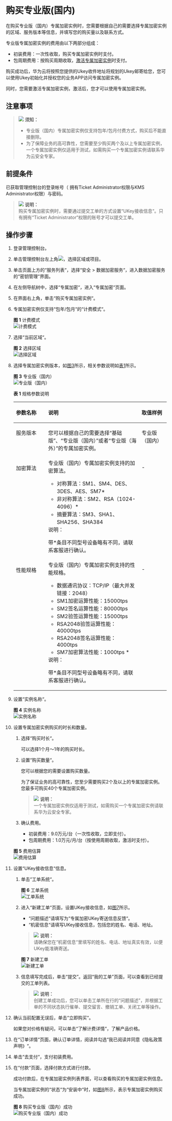# 购买专业版\(国内\)<a name="dew_01_0146"></a>

在购买专业版（国内）专属加密实例时，您需要根据自己的需要选择专属加密实例的区域、服务版本等信息，并填写您的购买量以及联系方式。

专业版专属加密实例的费用由以下两部分组成：

-   初装费用：一次性收取，购买专属加密实例时支付。
-   包周期费用：按购买周期收取，[激活专属加密实例](激活专属加密实例.md)时支付。

购买成功后，华为云将按照您提供的Ukey收件地址将规划的Ukey邮寄给您，您可以使用Ukey初始化并授权您的业务APP访问专属加密实例。

同时，您需要激活专属加密实例，激活后，您才可以使用专属加密实例。

## 注意事项<a name="zh-cn_topic_0129288436_section16923143313476"></a>

>![](public_sys-resources/icon-notice.gif) **须知：**   
>-   专业版（国内）专属加密实例仅支持包年/包月付费方式，购买后不能直接删除。  
>-   为了保障业务的高可靠性，您需要至少购买两个及以上专属加密实例，一个专属加密实例仅适用于测试，如需购买一个专属加密实例请联系华为云安全专家。  

## 前提条件<a name="zh-cn_topic_0129288436_section33620785174650"></a>

已获取管理控制台的登录帐号（ 拥有Ticket Administrator权限与KMS Administrator权限）与密码。

>![](public_sys-resources/icon-note.gif) **说明：**   
>购买专属加密实例时，需要通过提交工单的方式设置“UKey接收信息“。只有拥有“Ticket Administrator“权限的账号才可以提交工单。  

## 操作步骤<a name="section5338520175910"></a>

1.  登录管理控制台。
2.  单击管理控制台左上角![](figures/icon_region.png)，选择区域或项目。
3.  单击页面上方的“服务列表“，选择“安全  \>  数据加密服务“，进入数据加密服务的“密钥管理“界面。
4.  在左侧导航树中，选择“专属加密“，进入“专属加密“页面。
5.  在界面右上角，单击“购买专属加密实例“。
6.  专属加密实例仅支持“包年/包月“的“计费模式“。

    **图 1**  计费模式<a name="dew_01_0145_zh-cn_topic_0112991624_fig821418216569"></a>  
    ![](figures/计费模式.png "计费模式")

7.  选择“当前区域“。

    **图 2**  选择区域<a name="dew_01_0145_zh-cn_topic_0112991624_fig0273738576"></a>  
    ![](figures/选择区域.png "选择区域")

8.  选择专属加密实例版本，如[图3](#zh-cn_topic_0129288436_fig0377112917811)所示，相关参数说明如[表1](#zh-cn_topic_0129288436_table4295843716304)所示。

    **图 3**  专业版（国内）<a name="zh-cn_topic_0129288436_fig0377112917811"></a>  
    ![](figures/专业版（国内）.png "专业版（国内）")

    **表 1**  规格参数说明

    <a name="zh-cn_topic_0129288436_table4295843716304"></a>
    <table><thead align="left"><tr id="zh-cn_topic_0129288436_row4338993216304"><th class="cellrowborder" valign="top" width="21%" id="mcps1.2.4.1.1"><p id="zh-cn_topic_0129288436_p2492361616304"><a name="zh-cn_topic_0129288436_p2492361616304"></a><a name="zh-cn_topic_0129288436_p2492361616304"></a>参数名称</p>
    </th>
    <th class="cellrowborder" valign="top" width="61%" id="mcps1.2.4.1.2"><p id="zh-cn_topic_0129288436_p554697916304"><a name="zh-cn_topic_0129288436_p554697916304"></a><a name="zh-cn_topic_0129288436_p554697916304"></a>说明</p>
    </th>
    <th class="cellrowborder" valign="top" width="18%" id="mcps1.2.4.1.3"><p id="zh-cn_topic_0129288436_p4665219216304"><a name="zh-cn_topic_0129288436_p4665219216304"></a><a name="zh-cn_topic_0129288436_p4665219216304"></a>取值样例</p>
    </th>
    </tr>
    </thead>
    <tbody><tr id="zh-cn_topic_0129288436_row16129226299"><td class="cellrowborder" valign="top" width="21%" headers="mcps1.2.4.1.1 "><p id="zh-cn_topic_0129288436_p612911269911"><a name="zh-cn_topic_0129288436_p612911269911"></a><a name="zh-cn_topic_0129288436_p612911269911"></a>服务版本</p>
    </td>
    <td class="cellrowborder" valign="top" width="61%" headers="mcps1.2.4.1.2 "><p id="zh-cn_topic_0129288436_p91291926499"><a name="zh-cn_topic_0129288436_p91291926499"></a><a name="zh-cn_topic_0129288436_p91291926499"></a>您可以根据自己的需要选择<span class="parmvalue" id="zh-cn_topic_0129288436_parmvalue56148161218"><a name="zh-cn_topic_0129288436_parmvalue56148161218"></a><a name="zh-cn_topic_0129288436_parmvalue56148161218"></a>“基础版”</span>、<span class="parmvalue" id="zh-cn_topic_0129288436_parmvalue1961515105123"><a name="zh-cn_topic_0129288436_parmvalue1961515105123"></a><a name="zh-cn_topic_0129288436_parmvalue1961515105123"></a>“专业版（国内）”</span>或者<span class="parmvalue" id="zh-cn_topic_0129288436_parmvalue2649114513527"><a name="zh-cn_topic_0129288436_parmvalue2649114513527"></a><a name="zh-cn_topic_0129288436_parmvalue2649114513527"></a>“专业版（海外）”</span>的专属加密实例。</p>
    </td>
    <td class="cellrowborder" valign="top" width="18%" headers="mcps1.2.4.1.3 "><p id="zh-cn_topic_0129288436_p1812913261190"><a name="zh-cn_topic_0129288436_p1812913261190"></a><a name="zh-cn_topic_0129288436_p1812913261190"></a>专业版（国内）</p>
    </td>
    </tr>
    <tr id="zh-cn_topic_0129288436_row16837105815489"><td class="cellrowborder" valign="top" width="21%" headers="mcps1.2.4.1.1 "><p id="zh-cn_topic_0129288436_p11838165817485"><a name="zh-cn_topic_0129288436_p11838165817485"></a><a name="zh-cn_topic_0129288436_p11838165817485"></a>加密算法</p>
    </td>
    <td class="cellrowborder" valign="top" width="61%" headers="mcps1.2.4.1.2 "><div class="p" id="zh-cn_topic_0129288436_p483815814484"><a name="zh-cn_topic_0129288436_p483815814484"></a><a name="zh-cn_topic_0129288436_p483815814484"></a>专业版（国内）专属加密实例支持的加密算法。<a name="zh-cn_topic_0129288436_ul2184129162615"></a><a name="zh-cn_topic_0129288436_ul2184129162615"></a><ul id="zh-cn_topic_0129288436_ul2184129162615"><li>对称算法：SM1、SM4、DES、3DES、AES、SM7*</li><li>非对称算法：SM2、RSA（1024-4096）*</li><li>摘要算法：SM3、SHA1、SHA256、SHA384</li></ul>
    </div>
    <div class="note" id="zh-cn_topic_0129288436_note124167113511"><a name="zh-cn_topic_0129288436_note124167113511"></a><a name="zh-cn_topic_0129288436_note124167113511"></a><span class="notetitle"> 说明： </span><div class="notebody"><p id="zh-cn_topic_0129288436_zh-cn_topic_0112991624_p131391018164618"><a name="zh-cn_topic_0129288436_zh-cn_topic_0112991624_p131391018164618"></a><a name="zh-cn_topic_0129288436_zh-cn_topic_0112991624_p131391018164618"></a>带*条目不同型号设备略有不同，请联系客服进行确认。</p>
    </div></div>
    </td>
    <td class="cellrowborder" valign="top" width="18%" headers="mcps1.2.4.1.3 "><p id="zh-cn_topic_0129288436_p12838105816489"><a name="zh-cn_topic_0129288436_p12838105816489"></a><a name="zh-cn_topic_0129288436_p12838105816489"></a>-</p>
    </td>
    </tr>
    <tr id="zh-cn_topic_0129288436_row2550998316304"><td class="cellrowborder" valign="top" width="21%" headers="mcps1.2.4.1.1 "><p id="zh-cn_topic_0129288436_p5304271416304"><a name="zh-cn_topic_0129288436_p5304271416304"></a><a name="zh-cn_topic_0129288436_p5304271416304"></a>性能规格</p>
    </td>
    <td class="cellrowborder" valign="top" width="61%" headers="mcps1.2.4.1.2 "><div class="p" id="zh-cn_topic_0129288436_p149258216304"><a name="zh-cn_topic_0129288436_p149258216304"></a><a name="zh-cn_topic_0129288436_p149258216304"></a>专业版（国内）专属加密实例支持的性能规格。<a name="zh-cn_topic_0129288436_ul14148153019267"></a><a name="zh-cn_topic_0129288436_ul14148153019267"></a><ul id="zh-cn_topic_0129288436_ul14148153019267"><li>数据通讯协议：TCP/IP（最大并发链接：2048）</li><li>SM1加密运算性能：15000tps</li><li>SM2签名运算性能：80000tps</li><li>SM2验签运算性能：15000tps</li><li>RSA2048验签运算性能：40000tps</li><li>RSA2048签名运算性能：4000tps</li><li>SM7加密算法性能：1000tps *</li></ul>
    </div>
    <div class="note" id="zh-cn_topic_0129288436_note14271755184511"><a name="zh-cn_topic_0129288436_note14271755184511"></a><a name="zh-cn_topic_0129288436_note14271755184511"></a><span class="notetitle"> 说明： </span><div class="notebody"><p id="p1844918155592"><a name="p1844918155592"></a><a name="p1844918155592"></a>带*条目不同型号设备略有不同，请联系客服进行确认。</p>
    </div></div>
    </td>
    <td class="cellrowborder" valign="top" width="18%" headers="mcps1.2.4.1.3 "><p id="zh-cn_topic_0129288436_p64106164142025"><a name="zh-cn_topic_0129288436_p64106164142025"></a><a name="zh-cn_topic_0129288436_p64106164142025"></a>-</p>
    </td>
    </tr>
    </tbody>
    </table>

9.  设置“实例名称“。

    **图 4**  实例名称<a name="dew_01_0145_fig16861124213816"></a>  
    ![](figures/实例名称.png "实例名称")

10. 设置专属加密实例购买的时长和数量。

    1.  选择“购买时长“。

        可以选择1个月～1年的购买时长。

    2.  设置“购买数量“。

        您可以根据您的需要设置购买数量。

        为了保证业务的高可靠性，您至少需要购买2个及以上的专属加密实例。您最多可购买40个专属加密实例。

        >![](public_sys-resources/icon-note.gif) **说明：**   
        >一个专属加密实例仅适用于测试，如需购买一个专属加密实例请联系华为云安全专家。  

    3.  确认费用。
        -   初装费用：9.0万元/台（一次性收取，立即支付）。
        -   包周期费用：1.0万元/月/台（按使用周期收取，激活时支付）。

    **图 5**  费用估算<a name="fig9710182314233"></a>  
    ![](figures/费用估算.png "费用估算")

11. 设置“UKey接收信息“信息。
    1.  单击“工单系统“。

        **图 6**  工单系统<a name="dew_01_0145_zh-cn_topic_0112991624_fig1476619215577"></a>  
        ![](figures/工单系统.png "工单系统")

    2.  进入“新建工单“页面，设置UKey接收信息，如[图7](#dew_01_0145_zh-cn_topic_0112991624_fig3767122105720)所示。

        -   “问题描述“请填写为“专属加密UKey寄送信息反馈“。
        -   “机密信息“请填写UKey接收信息，包括您的姓名、电话、地址。

        >![](public_sys-resources/icon-note.gif) **说明：**   
        >请确保您在“机密信息“里填写的姓名、电话、地址真实有效，以便UKey能准确寄送。  

        **图 7**  新建工单<a name="dew_01_0145_zh-cn_topic_0112991624_fig3767122105720"></a>  
        ![](figures/新建工单.png "新建工单")

    3.  信息填写完成后，单击“提交”。返回“我的工单”页面，可以查看到已经提交的工单列表。

        >![](public_sys-resources/icon-note.gif) **说明：**   
        >创建工单成功后，您可以单击工单所在行的“问题描述”，并根据工单的不同状态执行催单、提交留言、撤销工单、关闭工单等操作。  


12. 确认当前配置无误后，单击“立即购买“。

    如果您对价格有疑问，可以单击“了解计费详情“，了解产品价格。

13. 在“订单详情“页面，确认订单详情，阅读并勾选“我已阅读并同意《隐私政策声明》“。
14. 单击“去支付“，支付初装费用。
15. 在“付款“页面，选择付款方式进行付款。

    成功付款后，在专属加密实例列表界面，可以查看购买的专属加密实例信息。

    当专属加密实例的“状态“为“安装中“时，如[图8](#zh-cn_topic_0129288436_fig10190448101620)所示，表示专属加密实例购买成功。

    **图 8**  购买专业版（国内）成功<a name="zh-cn_topic_0129288436_fig10190448101620"></a>  
    ![](figures/购买专业版（国内）成功.png "购买专业版（国内）成功")


